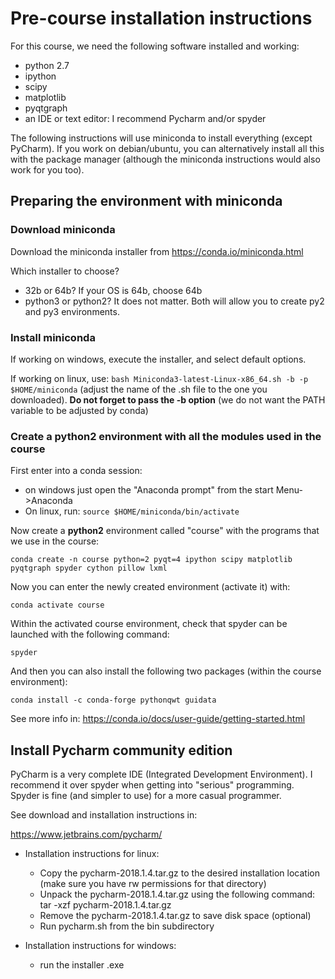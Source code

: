 # Pre-course installation instructions

For this course, we need the following software installed and working:
- python 2.7
- ipython
- scipy
- matplotlib
- pyqtgraph
- an IDE or text editor: I recommend Pycharm and/or spyder 

The following instructions will use miniconda to install everything (except PyCharm). If you work on debian/ubuntu, you can alternatively install all this with the package manager (although the miniconda instructions would also work for you too). 


## Preparing the environment with miniconda

### Download miniconda
Download the miniconda installer from https://conda.io/miniconda.html

Which installer to choose?
- 32b or 64b? If your OS is 64b, choose 64b
- python3 or python2? It does not matter. Both will allow you to create py2 and py3 environments.

### Install miniconda
If working on windows, execute the installer, and select default options.

If working on linux, use: `bash Miniconda3-latest-Linux-x86_64.sh -b -p $HOME/miniconda`  (adjust the name of the .sh file to the one you downloaded). **Do not forget to pass the -b option** (we do not want the PATH variable to be adjusted by conda)

### Create a python2 environment with all the modules used in the course

First enter into a conda session:

- on windows just open the "Anaconda prompt" from the start Menu->Anaconda
- On linux, run: `source $HOME/miniconda/bin/activate`

Now create a **python2** environment called "course" with the programs that we use in the course:

`conda create -n course python=2 pyqt=4 ipython scipy matplotlib pyqtgraph spyder cython pillow lxml`


Now you can enter the newly created environment (activate it) with:

`conda activate course`


Within the activated course environment, check that spyder can be launched with the following command:

`spyder`

And then you can also install the following two packages (within the course environment):

`conda install -c conda-forge pythonqwt guidata`

See more info in:
https://conda.io/docs/user-guide/getting-started.html


## Install Pycharm community edition

PyCharm is a very complete IDE (Integrated Development Environment). I recommend it over spyder when getting into "serious" programming. Spyder is fine (and simpler to use) for a more casual programmer.

See download and installation instructions in:

https://www.jetbrains.com/pycharm/

- Installation instructions for linux:
    - Copy the pycharm-2018.1.4.tar.gz to the desired installation location
    (make sure you have rw permissions for that directory)
    - Unpack the pycharm-2018.1.4.tar.gz using the following command:
    tar -xzf pycharm-2018.1.4.tar.gz
    - Remove the pycharm-2018.1.4.tar.gz to save disk space (optional)
    - Run pycharm.sh from the bin subdirectory

- Installation instructions for windows:
    - run the installer .exe


